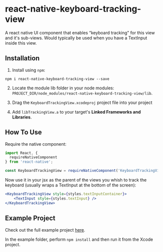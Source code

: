 # react-native-keyboard-tracking-view
A react native UI component that enables “keyboard tracking" for this view and it's sub-views. Would typically be used when you have a TextInput inside this view.

## Installation

1. Install using `npm`:
```
npm i react-native-keyboard-tracking-view --save
```

2. Locate the module lib folder in your node modules: `PROJECT_DIR/node_modules/react-native-keyboard-tracking-view/lib`.

3. Drag the `KeyboardTrackingView.xcodeproj` project file into your project

4. Add `libTrackingView.a` to your target's **Linked Frameworks and Libraries**.

## How To Use
Require the native component:

```js
import React, {
  requireNativeComponent
} from 'react-native';

const KeyboardTrackingView = requireNativeComponent('KeyboardTrackingView', null);
```

Now use it in your jsx as the parent of the views you whish to track the keyboard (usually wraps a TextInput at the bottom of the screen):

```jsx
<KeyboardTrackingView style={styles.textInputContainer}>
	<TextInput style={styles.textInput} />
</KeyboardTrackingView>
```

## Example Project

Check out the full example project [here](https://github.com/wix/react-native-keyboard-tracking-view/tree/master/example).

In the example folder, perform `npm install` and then run it from the Xcode project.
